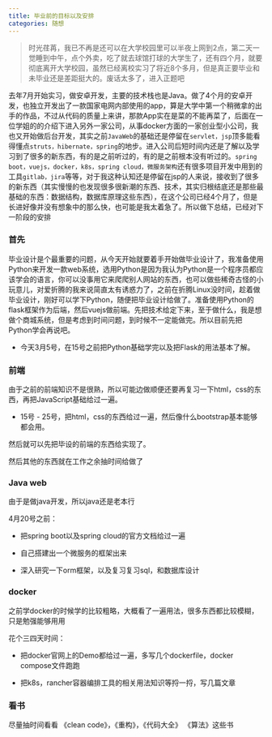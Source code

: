 ```yaml
---
title: 毕业前的目标以及安排
categories: 随想
---
```


> 时光荏苒，我已不再是还可以在大学校园里可以半夜上网到2点，第二天一觉睡到中午，点个外卖，吃了就去球馆打球的大学生了，还有四个月，就要彻底离开大学校园，虽然已经离校实习了将近8个多月，但是真正要毕业和未毕业还是差距挺大的。废话太多了，进入正题吧

去年7月开始实习，做安卓开发，主要的技术栈也是Java。做了4个月的安卓开发，也独立开发出了一款国家电网内部使用的app，算是大学中第一个稍微拿的出手的作品，不过从代码的质量上来讲，那款App实在是菜的不能再菜了，后面在一位学姐的的介绍下进入另外一家公司，从事docker方面的一家创业型小公司，我也又开始做后台开发，其实之前`JavaWeb`的基础还是停留在`servlet，jsp`顶多能看得懂点`struts，hibernate，spring`的地步。进入公司后短时间内还是了解以及学习到了很多的新东西，有的是之前听过的，有的是之前根本没有听过的。`spring boot，vuejs，docker，k8s，spring cloud，微服务架构`还有很多项目开发中用到的工具`gitlab，jira`等等，对于我这种认知还是停留在jsp的人来说，接收到了很多的新东西（其实慢慢的也发现很多很新潮的东西、技术，其实归根结底还是那些最基础的东西：数据结构，数据库原理这些东西），在这个公司已经4个月了，但是长进好像并没有想象中的那么快，也可能是我太着急了。所以做下总结，已经对下一阶段的安排

<!-- more -->

### 首先
毕业设计是个最重要的问题，从今天开始就要着手开始做毕业设计了，我准备使用Python来开发一款web系统，选用Python是因为我认为Python是一个程序员都应该学会的语言，你可以没事用它来爬爬别人网站的东西，也可以做些稀奇古怪的小玩意儿，对爱折腾的我来说简直太有诱惑力了，之前在折腾Linux没时间，趁着做毕业设计，刚好可以学下Python，随便把毕业设计给做了。准备使用Python的flask框架作为后端，然后vuejs做前端。先把技术给定下来，至于做什么，我是想做个商城系统，但是考虑到时间问题，到时候不一定能做完。所以目前先把Python学会再说吧。

- 今天3月5号，在15号之前把Python基础学完以及把Flask的用法基本了解。

### 前端
由于之前的前端知识不是很熟，所以可能边做顺便还要再复习一下html，css的东西，再把JavaScript基础给过一遍。

- 15号 - 25号，把html，css的东西给过一遍，然后像什么bootstrap基本能够都会用。

然后就可以先把毕设的前端的东西给实现了。

然后其他的东西就在工作之余抽时间给做了

### Java web
由于是做java开发，所以java还是老本行

4月20号之前：

- 把spring boot以及spring cloud的官方文档给过一遍

- 自己搭建出一个微服务的框架出来

- 深入研究一下orm框架，以及复习复习sql，和数据库设计

### docker

之前学docker的时候学的比较粗略，大概看了一遍用法，很多东西都比较模糊，只是勉强能够用用

花个三四天时间：

- 把docker官网上的Demo都给过一遍，多写几个dockerfile，docker compose文件跑跑

- 把k8s，rancher容器编排工具的相关用法知识等捋一捋，写几篇文章

### 看书
尽量抽时间看看 《clean code》，《重构》，《代码大全》 《算法》这些书


